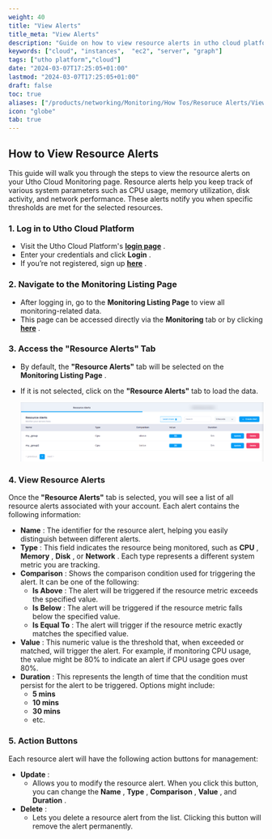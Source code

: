 ```yaml
---
weight: 40
title: "View Alerts"
title_meta: "View Alerts"
description: "Guide on how to view resource alerts in utho cloud platform"
keywords: ["cloud", "instances",  "ec2", "server", "graph"]
tags: ["utho platform","cloud"]
date: "2024-03-07T17:25:05+01:00"
lastmod: "2024-03-07T17:25:05+01:00"
draft: false
toc: true
aliases: ["/products/networking/Monitoring/How Tos/Resoruce Alerts/View Alerts"]
icon: "globe"
tab: true
---
```



## **How to View Resource Alerts**

This guide will walk you through the steps to view the resource alerts on your Utho Cloud Monitoring page. Resource alerts help you keep track of various system parameters such as CPU usage, memory utilization, disk activity, and network performance. These alerts notify you when specific thresholds are met for the selected resources.

### **1. Log in to Utho Cloud Platform**

* Visit the Utho Cloud Platform's  **[login page](https://console.utho.com/login)** .
* Enter your credentials and click  **Login** .
* If you’re not registered, sign up  **[here](https://console.utho.com/signup)** .

### **2. Navigate to the Monitoring Listing Page**

* After logging in, go to the **Monitoring Listing Page** to view all monitoring-related data.
* This page can be accessed directly via the **Monitoring** tab or by clicking  **[here](https://console.utho.com/monitoring "Monitoring Listing Page")** .

### **3. Access the "Resource Alerts" Tab**

* By default, the **"Resource Alerts"** tab will be selected on the  **Monitoring Listing Page** .
* If it is not selected, click on the **"Resource Alerts"** tab to load the data.

  ![1744029126457](image/index/1744029126457.png)

### **4. View Resource Alerts**

Once the **"Resource Alerts"** tab is selected, you will see a list of all resource alerts associated with your account. Each alert contains the following information:

* **Name** : The identifier for the resource alert, helping you easily distinguish between different alerts.
* **Type** : This field indicates the resource being monitored, such as  **CPU** ,  **Memory** ,  **Disk** , or  **Network** . Each type represents a different system metric you are tracking.
* **Comparison** : Shows the comparison condition used for triggering the alert. It can be one of the following:
  * **Is Above** : The alert will be triggered if the resource metric exceeds the specified value.
  * **Is Below** : The alert will be triggered if the resource metric falls below the specified value.
  * **Is Equal To** : The alert will trigger if the resource metric exactly matches the specified value.
* **Value** : This numeric value is the threshold that, when exceeded or matched, will trigger the alert. For example, if monitoring CPU usage, the value might be 80% to indicate an alert if CPU usage goes over 80%.
* **Duration** : This represents the length of time that the condition must persist for the alert to be triggered. Options might include:
  * **5 mins**
  * **10 mins**
  * **30 mins**
  * etc.

### **5. Action Buttons**

Each resource alert will have the following action buttons for management:

* **Update** :
  * Allows you to modify the resource alert. When you click this button, you can change the  **Name** ,  **Type** ,  **Comparison** ,  **Value** , and  **Duration** .
* **Delete** :
  * Lets you delete a resource alert from the list. Clicking this button will remove the alert permanently.
